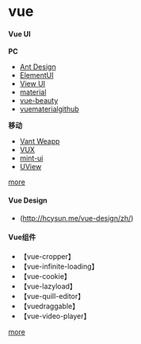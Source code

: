 # vue

#### Vue UI
**PC**
+ [Ant Design](https://www.antdv.com/docs/vue/introduce-cn/)
+ [ElementUI](https://element.eleme.cn/#/zh-CN)
+ [View UI](https://www.iviewui.com/)
+ [material](https://material-ui.com/zh/)
+ [vue-beauty](https://fe-driver.github.io/vue-beauty/#/components/tree)
+ [vuematerial](https://vuematerial.io/)[github](https://github.com/vuematerial/vue-material)

**移动**
+ [Vant Weapp](https://youzan.github.io/vant-weapp/#/intro)
+ [VUX](https://vux.li/)
+ [mint-ui](https://mint-ui.github.io/docs/#/zh-cn2/infinite-scroll)
+ [UView](https://uviewui.com/)

[more](https://www.bidianer.com/site/5126)

#### Vue Design

+ (http://hcysun.me/vue-design/zh/)

#### Vue组件

+ 【vue-cropper】
+ 【vue-infinite-loading】
+ 【vue-cookie】
+ 【vue-lazyload】
+ 【vue-quill-editor】
+ 【vuedraggable】
+ 【vue-video-player】

[more](https://www.jianshu.com/p/0ef292736c9b)